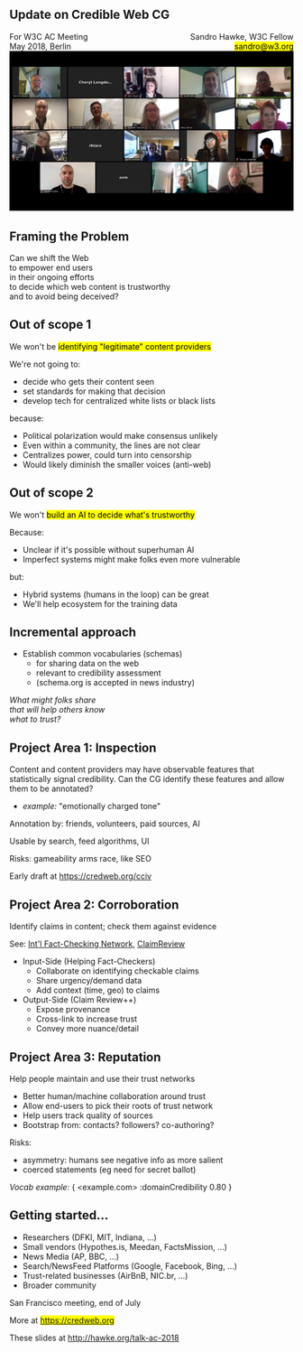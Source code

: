 
## Update on Credible Web CG

<div style="float:right; text-align: right;">
Sandro Hawke, W3C Fellow<br />
<mark>sandro@w3.org</mark>
</div>
<div style="float:left; text-align:left">
For W3C AC Meeting<br />
May 2018, Berlin
</div>

![](people-2018-04-15-850.png)

## Framing the Problem

Can we shift the Web<br />
to empower end users<br />
in their ongoing efforts<br />
to decide which web content is trustworthy<br />
and to avoid being deceived?

## Out of scope 1

We won't be <mark>identifying "legitimate" content providers</mark>

<div style="text-align: left">We're not going to:</div>

* decide who gets their content seen
* set standards for making that decision
* develop tech for centralized white lists or black lists

<div style="text-align: left">because:</div>

* Political polarization would make consensus unlikely
* Even within a community, the lines are not clear
* Centralizes power, could turn into censorship
* Would likely diminish the smaller voices (anti-web)


## Out of scope 2

We won't <mark>build an AI to decide what's trustworthy</mark>

<div style="text-align: left">

Because:

* Unclear if it's possible without superhuman AI
* Imperfect systems might make folks even more vulnerable

but:

* Hybrid systems (humans in the loop) can be great
* We'll help ecosystem for the training data


## Incremental approach

* Establish common vocabularies (schemas)
    * for sharing data on the web
    * relevant to credibility assessment
    * (schema.org is accepted in news industry)

_What might folks share <br />
that will help others know <br /> what to trust?_



## Project Area 1: Inspection

<div style="text-align: left">

Content and content providers may have observable features that
statistically signal credibility.  Can the CG identify these features
and allow them to be annotated?

* _example:_ "emotionally charged tone"

Annotation by: friends, volunteers, paid sources, AI

Usable by search, feed algorithms, UI

Risks: gameability arms race, like SEO

Early draft at <https://credweb.org/cciv>
</div>

## Project Area 2: Corroboration

<div style="text-align: left">

Identify claims in content; check them against evidence

See: [Int'l Fact-Checking Network](https://www.poynter.org/channels/fact-checking),
[ClaimReview](https://schema.org/ClaimReview)

* Input-Side (Helping Fact-Checkers)
    * Collaborate on identifying checkable claims
    * Share urgency/demand data
    * Add context (time, geo) to claims
* Output-Side (Claim Review++)
    * Expose provenance
    * Cross-link to increase trust
    * Convey more nuance/detail
</div>


## Project Area 3: Reputation

<div style="text-align: left">
Help people maintain and use their trust networks

* Better human/machine collaboration around trust
* Allow end-users to pick their roots of trust network
* Help users track quality of sources
* Bootstrap from: contacts?  followers?  co-authoring?

Risks:

* asymmetry: humans see negative info as more salient
* coerced statements (eg need for secret ballot)

_Vocab example:_ { <example.com> :domainCredibility 0.80 }
</div>

## Getting started...

* Researchers (DFKI, MIT, Indiana, ...)
* Small vendors (Hypothes.is, Meedan, FactsMission, ...)
* News Media (AP, BBC, ...)
* Search/NewsFeed Platforms (Google, Facebook, Bing, ...)
* Trust-related businesses (AirBnB, NIC.br, ...)
* Broader community

San Francisco meeting, end of July

More at <mark>https://credweb.org</mark>

These slides at <http://hawke.org/talk-ac-2018>